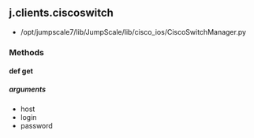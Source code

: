 ## j.clients.ciscoswitch

- /opt/jumpscale7/lib/JumpScale/lib/cisco_ios/CiscoSwitchManager.py

### Methods

#### def get 

##### arguments

- host
- login
- password

